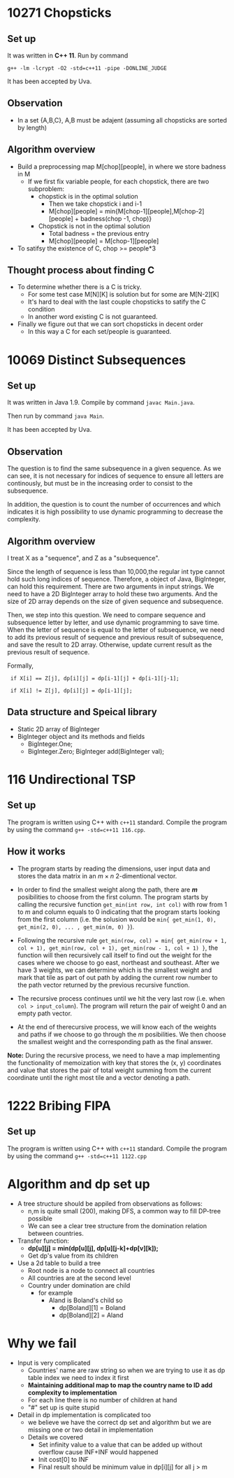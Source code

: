# 10271 Chopsticks

## Set up

It was written in **C++ 11**. Run by command

``g++ -lm -lcrypt -O2 -std=c++11 -pipe -DONLINE_JUDGE``

It has been accepted by Uva.

## Observation

* In a set {A,B,C}, A,B must be adajent (assuming all chopsticks are sorted by length)

## Algorithm overview



* Build a preprocessing map M\[chop][people], in where we store badness in M
  * If we first fix variable people, for each chopstick, there are two subproblem:
    * chopstick is in the optimal solution
      * Then we take chopstick i and i-1
      * M\[chop][people] = min{M\[chop-1][people],M\[chop-2][people] + badness(chop -1, chop)}
    * Chopstick is not in the optimal solution
      * Total badness = the previous entry
      * M\[chop][people] = M\[chop-1][people]
* To satifsy the existence of C, chop >= people*3

## Thought process about finding C

* To determine whether there is a C is tricky.
  * For some test case M\[N][K] is solution but for some are M\[N-2][K]
  * It's hard to deal with the last couple chopsticks to satify the C condition
  * In another word existing C is not guaranteed.
* Finally we figure out that we can sort chopsticks in decent order
  * In this way a C for each set/people is guaranteed.




# 10069 Distinct Subsequences

## Set up

It was written in Java 1.9. Compile by command
``javac Main.java``.

Then run by command ``java Main``.

It has been accepted by Uva.

## Observation

The question is to find the same subsequence in a given sequence. As we can see, it is not necessary for
indices of sequence to ensure all letters are continously, but must be in the increasing order to
consist to the subsequence.


In addition, the question is to count the number of occurrences and which indicates it is high possibility to
use dynamic programming to decrease the complexity.

## Algorithm overview

I treat X as a "sequence", and Z as a "subsequence".

Since the length of sequence is less than 10,000,the regular int type cannot hold such long indices of
sequence. Therefore, a object of Java, BigInteger, can hold this requirement. There are two arguments in input strings. We need to have a 2D BigInteger array to hold these two arguments. And the size of 2D array depends on the size of given sequence and subsequence.

Then, we step into this question. We need to compare sequence and subsequence letter by letter, and use dynamic programming to save time. When the letter of sequence is equal to the letter of subsequence, we need to add its previous result of sequence and previous result of subsequence, and save the result to 2D array. Otherwise, update current result as the previous result of sequence.

Formally,

`` if X[i] == Z[j], dp[i][j] = dp[i-1][j] + dp[i-1][j-1];``

`` if X[i] != Z[j], dp[i][j] = dp[i-1][j];``


## Data structure and Speical library

* Static 2D array of BigInteger
* BigInteger object and its methods and fields
  * BigInteger.One;
  * BigInteger.Zero;
  	 BigInteger	add(BigInteger val);




# 116 Undirectional TSP

## Set up

The program is written using C++ with `c++11` standard. Compile the program by using the command `g++ -std=c++11 116.cpp`.

## How it works

* The program starts by reading the dimensions, user input data and stores the data matrix in an $m \times n$ 2-dimentional vector. 

* In order to find the smallest weight along the path, there are _**m**_ posibilities to choose from the first column. The program starts by calling the recursive function `get_min(int row, int col)` with row from 1 to _m_ and column equals to 0 indicating that the program starts looking from the first column (i.e. the solusion would be `min{ get_min(1, 0), get_min(2, 0), ... , get_min(m, 0) }`).

* Following the recursive rule `get_min(row, col) = min{ get_min(row + 1, col + 1), get_min(row, col + 1), get_min(row - 1, col + 1) }`, the function will then recursively call itself to find out the weight for the cases where we choose to go east, northeast and southeast. After we have 3 weights, we can determine which is the smallest weight and mark that tile as part of out path by adding the current row number to the path vector returned by the previous recursive function. 

* The recursive process continues until we hit the very last row (i.e. when `col > input_column`). The program will return the pair of weight 0 and an empty path vector. 

* At the end of therecursive process, we will know each of the weights and paths if we choose to go through the _m_ posibilities. We then choose the smallest weight and the corresponding path as the final answer.

**Note:** During the recursive process, we need to have a map implementing the functionality of memoization with key that stores the (x, y) coordinates and value that stores the pair of total weight summing from the current coordinate until the right most tile and a vector denoting a path.



# 1222 Bribing FIPA

## Set up

The program is written using C++ with `c++11` standard. Compile the program by using the command `g++ -std=c++11 1122.cpp`

# Algorithm and dp set up

* A tree structure should be appiled from observations as follows:
  * n,m is quite small (200), making DFS, a common way to fill DP-tree possible
  * We can see a clear tree structure from the domination relation between countries.
* Transfer function:
  - **dp\[u][j] = min(dp\[u][j], dp\[u][j-k]+dp\[v][k]);**
  - Get dp's value from its children
* Use a 2d table to build a tree
  * Root node is a node to connect all countries
  * All countries are at the second level
  * Country under domination are child
    * for example
      * Aland is Boland's child so 
        * dp\[Boland][1] = Boland
        * dp\[Boland][2] = Aland

# Why we fail

* Input is very complicated 
  * Countries' name are raw string so when we are trying to use it as dp table index we need to index it first
  * **Maintaining additional map to map the country name to ID add complexity to implementation**
  * For each line there is no number of children at hand
  * "#" set up is quite stupid
* Detail in dp implementation is complicated too
  * we believe we have the correct dp set and algorithm but we are missing one or two detail in implementation
  * Details we covered
    * Set infinity value to a value that can be added up without overflow cause INF+INF would happened
    * Init cost[0] to INF
    * Final result should be minimum value in dp\[i][j] for all j > m

